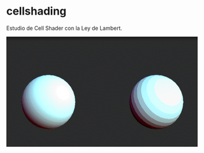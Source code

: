 # cellshading
Estudio de Cell Shader con la Ley de Lambert.

<p align="center"><img src="https://github.com/MoonAntonio/cellshading/blob/master/res/CellShadingLambert.gif?raw=true"></p>
